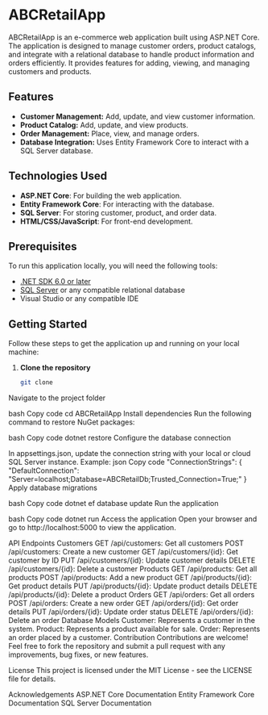 # ABCRetailApp

ABCRetailApp is an e-commerce web application built using ASP.NET Core. The application is designed to manage customer orders, product catalogs, and integrate with a relational database to handle product information and orders efficiently. It provides features for adding, viewing, and managing customers and products.

## Features

- **Customer Management:** Add, update, and view customer information.
- **Product Catalog:** Add, update, and view products.
- **Order Management:** Place, view, and manage orders.
- **Database Integration:** Uses Entity Framework Core to interact with a SQL Server database.

## Technologies Used

- **ASP.NET Core**: For building the web application.
- **Entity Framework Core**: For interacting with the database.
- **SQL Server**: For storing customer, product, and order data.
- **HTML/CSS/JavaScript**: For front-end development.

## Prerequisites

To run this application locally, you will need the following tools:

- [.NET SDK 6.0 or later](https://dotnet.microsoft.com/download/dotnet)
- [SQL Server](https://www.microsoft.com/en-us/sql-server/sql-server-downloads) or any compatible relational database
- Visual Studio or any compatible IDE

## Getting Started

Follow these steps to get the application up and running on your local machine:

1. **Clone the repository**
   ```bash
   git clone 
Navigate to the project folder

bash
Copy code
cd ABCRetailApp
Install dependencies Run the following command to restore NuGet packages:

bash
Copy code
dotnet restore
Configure the database connection

In appsettings.json, update the connection string with your local or cloud SQL Server instance.
Example:
json
Copy code
"ConnectionStrings": {
  "DefaultConnection": "Server=localhost;Database=ABCRetailDb;Trusted_Connection=True;"
}
Apply database migrations

bash
Copy code
dotnet ef database update
Run the application

bash
Copy code
dotnet run
Access the application Open your browser and go to http://localhost:5000 to view the application.

API Endpoints
Customers
GET /api/customers: Get all customers
POST /api/customers: Create a new customer
GET /api/customers/{id}: Get customer by ID
PUT /api/customers/{id}: Update customer details
DELETE /api/customers/{id}: Delete a customer
Products
GET /api/products: Get all products
POST /api/products: Add a new product
GET /api/products/{id}: Get product details
PUT /api/products/{id}: Update product details
DELETE /api/products/{id}: Delete a product
Orders
GET /api/orders: Get all orders
POST /api/orders: Create a new order
GET /api/orders/{id}: Get order details
PUT /api/orders/{id}: Update order status
DELETE /api/orders/{id}: Delete an order
Database Models
Customer: Represents a customer in the system.
Product: Represents a product available for sale.
Order: Represents an order placed by a customer.
Contribution
Contributions are welcome! Feel free to fork the repository and submit a pull request with any improvements, bug fixes, or new features.

License
This project is licensed under the MIT License - see the LICENSE file for details.

Acknowledgements
ASP.NET Core Documentation
Entity Framework Core Documentation
SQL Server Documentation

